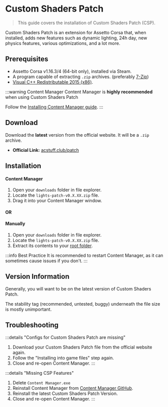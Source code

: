 # Custom Shaders Patch

> This guide covers the installation of Custom Shaders Patch (CSP).

Custom Shaders Patch is an extension for Assetto Corsa that, when installed, adds new features such as dynamic lighting, 24h day, new physics features, various optimizations, and a lot more.

## Prerequisites

- Assetto Corsa v1.16.3/4 (64-bit only), installed via Steam.
- A program capable of extracting `.zip` archives. (preferably [7-Zip](/wiki/7-zip.md))
- [Visual C++ Redistributable 2015 (x86)](https://www.microsoft.com/en-us/download/details.aspx?id=48145).

:::warning Content Manager
Content Manager is **highly recommended** when using Custom Shaders Patch

Follow the [Installing Content Manager guide](installing-cm.md).
:::

## Download

Download the **latest** version from the official website. It will be a `.zip` archive.

- **Official Link:** [acstuff.club/patch](https://acstuff.club/patch/)

## Installation

#### Content Manager

1. Open your `downloads` folder in file explorer.
2. Locate the `lights-patch-v0.X.XX.zip` file.
3. Drag it into your Content Manager window.

#### OR

#### Manually

1. Open your `downloads` folder in file explorer.
2. Locate the `lights-patch-v0.X.XX.zip` file.
3. Extract its contents to your [root folder](/guides/modding/root-folder.html#how-to-find-your-root-folder).

:::info Best Practice
It is recommended to restart Content Manager, as it can sometimes cause issues if you don't.
:::

## Version Information

Generally, you will want to be on the latest version of Custom Shaders Patch.

The stability tag (recommended, untested, buggy) underneath the file size is mostly unimportant.

## Troubleshooting

:::details "Configs for Custom Shaders Patch are missing"
1. Download your Custom Shaders Patch file from the official website again.
2. Follow the "Installing into game files" step again.
3. Close and re-open Content Manager.
:::

:::details "Missing CSP Features"
1. Delete `Content Manager.exe`
2. Reinstall Content Manager from [Content Manager GitHub](https://github.com/gro-ove/actools/releases/download/v0.8.2686.39678/Content.Manager.zip).
3. Reinstall the latest Custom Shaders Patch Version.
4. Close and re-open Content Manager.
:::
